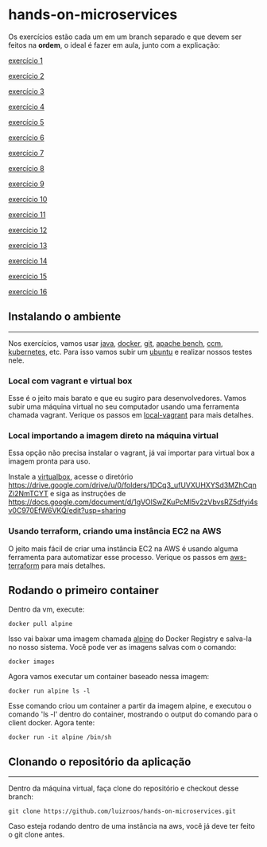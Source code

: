 # hands-on-microservices

Os exercícios estão cada um em um branch separado e que devem ser feitos na **ordem**, o ideal é fazer em aula, junto com a explicação:

[exercício 1](https://github.com/luizroos/hands-on-microservices/tree/e1)

[exercício 2](https://github.com/luizroos/hands-on-microservices/tree/e2)

[exercício 3](https://github.com/luizroos/hands-on-microservices/tree/e3)

[exercício 4](https://github.com/luizroos/hands-on-microservices/tree/e4)

[exercício 5](https://github.com/luizroos/hands-on-microservices/tree/e5)

[exercício 6](https://github.com/luizroos/hands-on-microservices/tree/e6)

[exercício 7](https://github.com/luizroos/hands-on-microservices/tree/e7)

[exercício 8](https://github.com/luizroos/hands-on-microservices/tree/e8)

[exercício 9](https://github.com/luizroos/hands-on-microservices/tree/e9)

[exercício 10](https://github.com/luizroos/hands-on-microservices/tree/e10)

[exercício 11](https://github.com/luizroos/hands-on-microservices/tree/e11)

[exercício 12](https://github.com/luizroos/hands-on-microservices/tree/e12)

[exercício 13](https://github.com/luizroos/hands-on-microservices/tree/e13)

[exercício 14](https://github.com/luizroos/hands-on-microservices/tree/e14)

[exercício 15](https://github.com/luizroos/hands-on-microservices/tree/e15)

[exercício 16](https://github.com/luizroos/hands-on-microservices/tree/e16)

## Instalando o ambiente
---

Nos exercícios, vamos usar [java](https://www.java.com/pt-BR/), [docker](https://www.docker.com/), [git](https://git-scm.com/), [apache bench](https://httpd.apache.org/docs/2.4/programs/ab.html), [ccm](https://www.datastax.com/blog/ccm-development-tool-creating-local-cassandra-clusters), [kubernetes](https://kubernetes.io/pt/), etc. Para isso vamos subir um [ubuntu](https://ubuntu.com) e realizar nossos testes nele.

### Local com vagrant e virtual box 

Esse é o jeito mais barato e que eu sugiro para desenvolvedores. Vamos subir uma máquina virtual no seu computador usando uma ferramenta chamada vagrant. Verique os passos em [local-vagrant](local-vagrant/README.md) para mais detalhes. 

### Local importando a imagem direto na máquina virtual

Essa opção não precisa instalar o vagrant, já vai importar para virtual box a imagem pronta para uso.

Instale a [virtualbox](https://www.virtualbox.org/), acesse o diretório https://drive.google.com/drive/u/0/folders/1DCq3_ufUVXUHXYSd3MZhCqnZi2NmTCYT e siga as instruções de https://docs.google.com/document/d/1gVOlSwZKuPcMl5v2zVbvsRZ5dfyi4sv0C970EfW6VKQ/edit?usp=sharing

### Usando terraform, criando uma instância EC2 na AWS

O jeito mais fácil de criar uma instância EC2 na AWS é usando alguma ferramenta para automatizar esse processo. Verique os passos em [aws-terraform](aws-terraform/README.md) para mais detalhes. 

## Rodando o primeiro container

Dentro da vm, execute:

```
docker pull alpine
```

Isso vai baixar uma imagem chamada [alpine](https://hub.docker.com/_/alpine) do Docker Registry e salva-la no nosso sistema. Você pode ver as imagens salvas com o comando:

```
docker images
```

Agora vamos executar um container baseado nessa imagem:

```
docker run alpine ls -l
```

Esse comando criou um container a partir da imagem alpine, e executou o comando 'ls -l' dentro do container, mostrando o output do comando para o client docker. Agora tente:

```
docker run -it alpine /bin/sh
```

## Clonando o repositório da aplicação
---

Dentro da máquina virtual, faça clone do repositório e checkout desse branch:

```console
git clone https://github.com/luizroos/hands-on-microservices.git
```

Caso esteja rodando dentro de uma instância na aws, você já deve ter feito o git clone antes.

